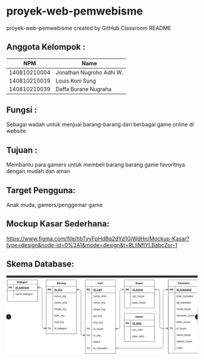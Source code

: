 # proyek-web-pemwebisme
proyek-web-pemwebisme created by GitHub Classroom
README

## Anggota Kelompok : 
| NPM           | Name                     |
| ------------- |--------------------------|
| 140810210004  | Jonathan Nugroho Adhi W. |
| 140810210019  | Louis Koni Sung          |
| 140810210039  | Daffa Burane Nugraha     |


## Fungsi : 
Sebagai wadah untuk menjual barang-barang dari berbagai game online di website

## Tujuan : 
Membantu para gamers untuk membeli barang barang game favoritnya dengan mudah dan aman

## Target Pengguna:
Anak muda, gamers/penggemar game

## Mockup Kasar Sederhana:
https://www.figma.com/file/hbTyvFpHdBq2dYd1GjWdHn/Mockup-Kasar?type=design&node-id=0%3A1&mode=design&t=RLllNflYLBabcZor-1 

## Skema Database:
<img src="UML.jpeg">


